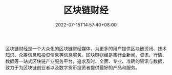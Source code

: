 ﻿---
weight: 
title: "区块链财经"
description: "大众化的区块链财经媒体，为更多的用户提供区块链资讯、技术知识、众筹信息和投资信息等信息服务"
date: 2022-07-15T14:57:40+08:00
lastmod: 2022-07-15T14:57:40+08:00
draft: false
authors: ["Simon"]
featuredImage: "qukuailiancaijing.jpg"
link: "https://news.blockchain.hk/"
tags: ["元宇宙资讯","区块链财经"]
categories: ["navigation"]
navigation: ["元宇宙资讯"]
lightgallery: true
toc: true
pinned: false
recommend: false
recommend1: false
---
区块链财经是一个大众化的区块链财经媒体，为更多的用户提供区块链资讯、技术知识、众筹信息和投资信息等信息服务。区块链财经是集行业新闻、资讯、行情、数据等一站式区块链产业服务平台，追求及时、全面、专业、准确的资讯与数据，致力于为区块链创业者以及数字货币投资者提供最好的产品和服务。

